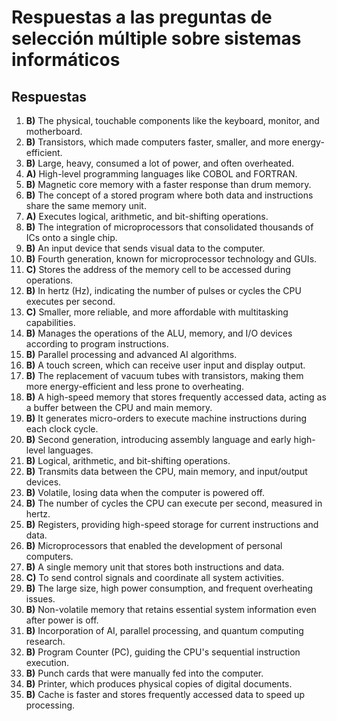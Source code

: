 
# Respuestas a las preguntas de selección múltiple sobre sistemas informáticos

## Respuestas
1. **B)** The physical, touchable components like the keyboard, monitor, and motherboard.
2. **B)** Transistors, which made computers faster, smaller, and more energy-efficient.
3. **B)** Large, heavy, consumed a lot of power, and often overheated.
4. **A)** High-level programming languages like COBOL and FORTRAN.
5. **B)** Magnetic core memory with a faster response than drum memory.
6. **B)** The concept of a stored program where both data and instructions share the same memory unit.
7. **A)** Executes logical, arithmetic, and bit-shifting operations.
8. **B)** The integration of microprocessors that consolidated thousands of ICs onto a single chip.
9. **B)** An input device that sends visual data to the computer.
10. **B)** Fourth generation, known for microprocessor technology and GUIs.
11. **C)** Stores the address of the memory cell to be accessed during operations.
12. **B)** In hertz (Hz), indicating the number of pulses or cycles the CPU executes per second.
13. **C)** Smaller, more reliable, and more affordable with multitasking capabilities.
14. **B)** Manages the operations of the ALU, memory, and I/O devices according to program instructions.
15. **B)** Parallel processing and advanced AI algorithms.
16. **B)** A touch screen, which can receive user input and display output.
17. **B)** The replacement of vacuum tubes with transistors, making them more energy-efficient and less prone to overheating.
18. **B)** A high-speed memory that stores frequently accessed data, acting as a buffer between the CPU and main memory.
19. **B)** It generates micro-orders to execute machine instructions during each clock cycle.
20. **B)** Second generation, introducing assembly language and early high-level languages.
21. **B)** Logical, arithmetic, and bit-shifting operations.
22. **B)** Transmits data between the CPU, main memory, and input/output devices.
23. **B)** Volatile, losing data when the computer is powered off.
24. **B)** The number of cycles the CPU can execute per second, measured in hertz.
25. **B)** Registers, providing high-speed storage for current instructions and data.
26. **B)** Microprocessors that enabled the development of personal computers.
27. **B)** A single memory unit that stores both instructions and data.
28. **C)** To send control signals and coordinate all system activities.
29. **B)** The large size, high power consumption, and frequent overheating issues.
30. **B)** Non-volatile memory that retains essential system information even after power is off.
31. **B)** Incorporation of AI, parallel processing, and quantum computing research.
32. **B)** Program Counter (PC), guiding the CPU's sequential instruction execution.
33. **B)** Punch cards that were manually fed into the computer.
34. **B)** Printer, which produces physical copies of digital documents.
35. **B)** Cache is faster and stores frequently accessed data to speed up processing.
